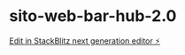# sito-web-bar-hub-2.0

[Edit in StackBlitz next generation editor ⚡️](https://stackblitz.com/~/github.com/4ndr3w2007/sito-web-bar-hub-2.0)